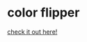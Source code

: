 # color flipper

<a href="https://sameeray16.github.io/color-flipper/" target="_blank"> check it out here! </a>
